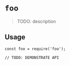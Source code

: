 # `foo`

> TODO: description

## Usage

```
const foo = require('foo');

// TODO: DEMONSTRATE API
```
